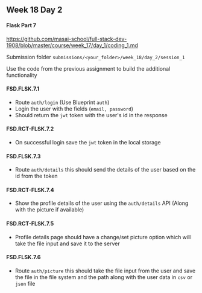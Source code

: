 ## Week 18 Day 2

#### Flask Part 7

https://github.com/masai-school/full-stack-dev-1908/blob/master/course/week_17/day_1/coding_1.md

Submission folder `submissions/<your_folder>/week_18/day_2/session_1`

Use the code from the previous assignment to build the additional functionality

#### FSD.FLSK.7.1

- Route `auth/login` (Use Blueprint `auth`)
- Login the user with the fields (`email, password`)
- Should return the `jwt` token with the user's id in the response

#### FSD.RCT-FLSK.7.2

- On successful login save the `jwt` token in the local storage 

#### FSD.FLSK.7.3

- Route `auth/details` this should send the details of the user based on the id from the token

#### FSD.RCT-FLSK.7.4

- Show the profile details of the user using the `auth/details` API (Along with the picture if available)

#### FSD.RCT-FLSK.7.5

- Profile details page should have a change/set picture option which will take the file input and save it to the server

#### FSD.FLSK.7.6

- Route `auth/picture` this should take the file input from the user and save the file in the file system and the path along with the user data in `csv` or `json` file